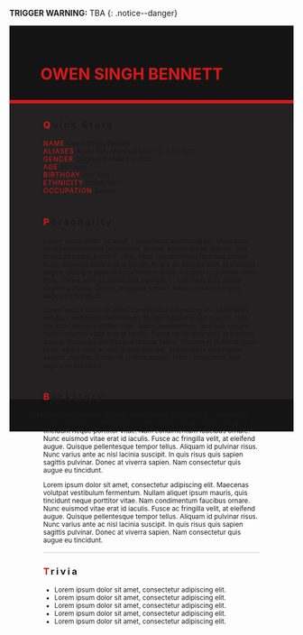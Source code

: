 **TRIGGER WARNING:** TBA
{: .notice--danger}

<!---------
header name
----------->

<div class="row" style="background-color:#141414; padding-top:30px; padding-left: 55px; padding-right: 55px; padding-bottom: 10px"><h1 style="color:#d71919"> OWEN SINGH BENNETT</h1></div>
<div style="background-color:#d71919;padding:3px;"></div>
<div class="row" style="background-color:#232121; padding-top:5px; padding-left: 60px; padding-right: 60px; padding-bottom: 20px; overflow; max-height:500px">

<!---------
profile
----------->

<h3 class="text-uppercase font-weight-bold" style="letter-spacing:3px;">
    <span style="color:#d71919;">Q</span>uick Stats
</h3>

<small>
<span class="text-uppercase pr-3 font-weight-bold" style="color:#d71919;letter-spacing:1px;">NAME</span> &#09;&#09;Owen Singh Bennett<br>
<span class="text-uppercase pr-3 font-weight-bold" style="color:#d71919;letter-spacing:1px;">ALIASES</span> &#09;&#09;Agent IRA, Marshall Clayton, Ezra Hart<br>
<span class="text-uppercase pr-3 font-weight-bold" style="color:#d71919;letter-spacing:1px;">GENDER</span> &#09;&#09;Cisgender Male (He/Him)<br>
<span class="text-uppercase pr-3 font-weight-bold" style="color:#d71919;letter-spacing:1px;">AGE</span> &#09;&#09;29 Years<br>
<span class="text-uppercase pr-3 font-weight-bold" style="color:#d71919;letter-spacing:1px;">BIRTHDAY</span> &#09;&#09;July 16th<br>
<span class="text-uppercase pr-3 font-weight-bold" style="color:#d71919;letter-spacing:1px;">ETHNICITY</span> &#09;&#09;British/Sikh<br>
<span class="text-uppercase pr-3 font-weight-bold" style="color:#d71919;letter-spacing:1px;">OCCUPATION</span> &#09;&#09;Soldier<br>
</small>

<hr class="w-100 my-5" style="border-color:#e6d7c5;opacity:.2;">

<!---------
personality
----------->
<h3 class="text-uppercase font-weight-bold" style="letter-spacing:3px;">
    <span style="color:#d71919;">P</span>ersonality
</h3>

<small>
<p>Lorem ipsum dolor sit amet, consectetur adipiscing elit. Maecenas volutpat vestibulum fermentum. Nullam aliquet ipsum mauris, quis tincidunt neque porttitor vitae. Nam condimentum faucibus ornare. Nunc euismod vitae erat id iaculis. Fusce ac fringilla velit, at eleifend augue. Quisque pellentesque tempor tellus. Aliquam id pulvinar risus. Nunc varius ante ac nisl lacinia suscipit. In quis risus quis sapien sagittis pulvinar. Donec at viverra sapien. Nam consectetur quis augue eu tincidunt.</p>

<p>Lorem ipsum dolor sit amet, consectetur adipiscing elit. Maecenas volutpat vestibulum fermentum. Nullam aliquet ipsum mauris, quis tincidunt neque porttitor vitae. Nam condimentum faucibus ornare. Nunc euismod vitae erat id iaculis. Fusce ac fringilla velit, at eleifend augue. Quisque pellentesque tempor tellus. Aliquam id pulvinar risus. Nunc varius ante ac nisl lacinia suscipit. In quis risus quis sapien sagittis pulvinar. Donec at viverra sapien. Nam consectetur quis augue eu tincidunt.</p>
</small>

<hr class="w-100 my-5" style="border-color:#e6d7c5;opacity:.2;">

<!---------
backstory
----------->
<h3 class="text-uppercase font-weight-bold" style="letter-spacing:3px;">
    <span style="color:#d71919;">B</span>ackstory
</h3>

<small>
<p>Lorem ipsum dolor sit amet, consectetur adipiscing elit. Maecenas volutpat vestibulum fermentum. Nullam aliquet ipsum mauris, quis tincidunt neque porttitor vitae. Nam condimentum faucibus ornare. Nunc euismod vitae erat id iaculis. Fusce ac fringilla velit, at eleifend augue. Quisque pellentesque tempor tellus. Aliquam id pulvinar risus. Nunc varius ante ac nisl lacinia suscipit. In quis risus quis sapien sagittis pulvinar. Donec at viverra sapien. Nam consectetur quis augue eu tincidunt.</p>

<p>Lorem ipsum dolor sit amet, consectetur adipiscing elit. Maecenas volutpat vestibulum fermentum. Nullam aliquet ipsum mauris, quis tincidunt neque porttitor vitae. Nam condimentum faucibus ornare. Nunc euismod vitae erat id iaculis. Fusce ac fringilla velit, at eleifend augue. Quisque pellentesque tempor tellus. Aliquam id pulvinar risus. Nunc varius ante ac nisl lacinia suscipit. In quis risus quis sapien sagittis pulvinar. Donec at viverra sapien. Nam consectetur quis augue eu tincidunt.</p>
</small>

<hr class="w-100 my-5" style="border-color:#e6d7c5;opacity:.2;">


<!---------
trivia
----------->

<h3 class="text-uppercase font-weight-bold" style="letter-spacing:3px;">
    <span style="color:#d71919;">T</span>rivia
</h3>

<small>
<ul>
<li>Lorem ipsum dolor sit amet, consectetur adipiscing elit.</li>
<li>Lorem ipsum dolor sit amet, consectetur adipiscing elit.</li>
<li>Lorem ipsum dolor sit amet, consectetur adipiscing elit.</li>
<li>Lorem ipsum dolor sit amet, consectetur adipiscing elit.</li>
<li>Lorem ipsum dolor sit amet, consectetur adipiscing elit.</li>
</ul>
</small>

</div>
<div class="row" style="background-color:#141414; padding: 20px;"><div style="text-right small" href="https://toyhou.se/jiko">Credits.</div></div>



